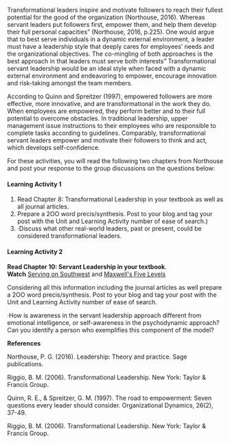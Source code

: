 Transformational leaders inspire and motivate followers to reach their fullest potential for the good of the organization \(Northouse, 2016\). Whereas servant leaders put followers first, empower them, and help them develop their full personal capacities” \(Northouse, 2016, p.225\). One would argue that to best serve individuals in a dynamic external environment, a leader must have a leadership style that deeply cares for employees’ needs and the organizational objectives. The co-mingling of both approaches is the best approach in that leaders must serve both interests” Transformational servant leadership would be an ideal style when faced with a dynamic external environment and endeavoring to empower, encourage innovation and risk-taking amongst the team members.

According to Quinn and Spreitzer \(1997\), empowered followers are more effective, more innovative, and are transformational in the work they do. When employees are empowered, they perform better and to their full potential to overcome obstacles. In traditional leadership, upper management issue instructions to their employees who are responsible to complete tasks according to guidelines. Comparably, transformational servant leaders empower and motivate their followers to think and act, which develops self-confidence.

For these activities, you will read the following two chapters from Northouse and post your response to the group discussions on the questions below:

#### **Learning Activity 1**

1. Read Chapter 8: Transformational Leadership in your textbook as well as all journal articles. 
2. Prepare a 2OO word precis/synthesis. Post to your blog and tag your post with the Unit and Learning Activity number of ease of search.\)
3. ·Discuss what other real-world leaders, past or present, could be considered transformational leaders.

#### **Learning Activity 2**

**Read Chapter 10: Servant Leadership in your textbook**.  
**Watch**   [Serving on Southwest](http://www.youtube.com/watch?v=6TgR95vnM0c) and  [Maxwell's Five Levels](https://www.youtube.com/watch?v=aPwXeg8ThWI)

Considering all this information including the journal articles as well prepare a 2OO word precis/synthesis. Post to your blog and tag your post with the Unit and Learning Activity number of ease of search.

·How is awareness in the servant leadership approach different from emotional intelligence, or self-awareness in the psychodynamic approach? Can you identify a person who exemplifies this component of the model?

**References**

Northouse, P. G. \(2016\). Leadership: Theory and practice. Sage publications.

Riggio, B. M. \(2006\). Transformational Leadership. New York: Taylor & Francis Group.

Quinn, R. E., & Spreitzer, G. M. \(1997\). The road to empowerment: Seven questions every leader should consider. Organizational Dynamics, 26\(2\), 37-49.

Riggio, B. M. \(2006\). Transformational Leadership. New York: Taylor & Francis Group.


